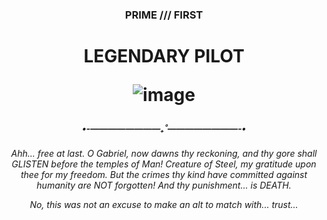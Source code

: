 <h3 align='center'

PRIME /// FIRST
<h1 align='center'
  
LEGENDARY PILOT

![image](https://github.com/user-attachments/assets/396eb4d0-4da1-4aca-9eec-39bcc3ff563d)

<h5 align='center'

•-————————₊˚————————-•

<h6 align='center'

Ahh... free at last. O Gabriel, now dawns thy reckoning, and thy gore shall GLISTEN before the temples of Man! Creature of Steel, my gratitude upon thee for my freedom. But the crimes thy kind have committed against humanity are NOT forgotten! And thy punishment... is DEATH.

No, this was not an excuse to make an alt to match with... trust...

